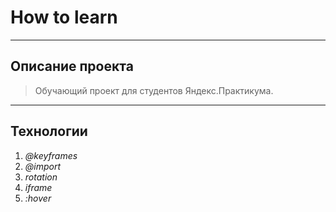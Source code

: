 # How to learn

----
## Описание проекта


> Обучающий проект для студентов Яндекс.Практикума.

----
## Технологии
1. *@keyframes*
2. *@import*
3. *rotation*
4. *iframe*
5. *:hover*